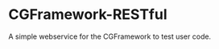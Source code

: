 CGFramework-RESTful
===================

A simple webservice for the CGFramework to test user code.
